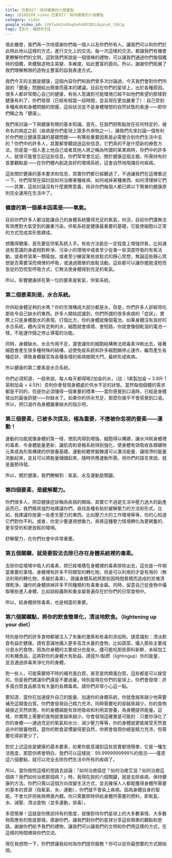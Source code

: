 ```yaml
---
title: 巴夏027：保持健康的六個要點
key: 20180109_video_巴夏027：保持健康的六個要點
category: video
google_video_id: 1X6fadmInkOapEwhA8RZBSLAqanyK_tQ61g
tags: [影片｜編號系列]
---
```


借此機會，我們再一次地感謝你們每一個人以及你們所有人，讓我們可以和你們於此時此地以這樣的方式，進行文化上的交流。每一次這樣的交流，都讓我們有機會更瞭解你們的文明，這對我們來說是一個很棒的禮物，可以讓我們通過你們每個獨特的個體，來體驗造物主易變、多維度、如此豐富的面向。所以，謝謝你們拓展了我們理解無限的造物主豐富的自我表達方式。

我們今天的主題是健康，這個內容你們和我們曾多次討論過，今天我們會對你們所說的「健康」問題給出簡單而基本的建議。目前在你們的星球上，出於各種原因，很多人都非常關心自己的健康，有些人意識到可能環境已經不如他們希望的那樣對健康有利了，你們發現（已經有相當一段時間，並且現在更加嚴重了）：自己受到多種疾病和身體問題的困擾，這些狀況並不是身體理想的自然狀態的表達——即你們稱之為「健康」。

我們來討論一下與健康有關的基本知識。首先，在我們把焦點放在任何特定的，被命名的病症之前（疾病是你們星球上眾多外來物之一），讓我們先來討論一個有利於你們樹立健康意識的基礎問題——有哪些重要因素是必需整合到你們生活中去的？你們中的許多人，其實都曾聽說過這些信息，它們真的不是什麼新的療愈方法，但是當一個人患上他自己或者其他人將之稱為所謂的某某病時，你們中的許多人，就很可能會忘記這些信息。你們常常會忘記，關於健康這個主題，所需持有的首要觀點是——在你們體內創造良好的環境系統，這會自然地阻擋任何疾病。

這些關於健康的基本要求和信息，其實你們都已經聽過了，不過讓我們在這裡重述一下。你們常常在探討該如何治療某種疾病、如何戒掉某種東西、如何清理掉它們——其實，這些討論沒有什麼實際意義，除非你們每個人都已將以下簡單的健康原則完全運用在生活中了。

### 健康的第一個基本因素是——氧氣。

目前你們許多人都沒能讓自己的身體系統獲得充足的氧氣，何況，目前你們還無法有效應對大氣受到的嚴重污染。供氧系統是健康最重要的基礎，它能使細胞以正常的方式完成其形態建成。

想獲得健康，首先要從供氧系統入手。有些方法能在一定程度上增強供氧，比如通過有意識的身處相對幹淨、污染小的環境中或者至少從事一些深度呼吸的有氧活動，或者修習某一類瑜伽，或者至少練習某些放鬆式的靜心冥想，無論這些靜心冥想是否需要深而規律的呼吸，或通過簡單的放鬆活動。這些都可以讓你擺脫淺短而急促的恐慌型呼吸方式，它無法使身體得到充足的氧氣。

所以，影響健康排在第一位的要素是氧氣，供氧系統。

### 第二個要素則是，水合系統。

你供給身體足夠的水嗎？你的生理構成大部分都是水，但是，你們許多人卻經常吃那些令自己缺水的東西。許多人開始認識到，你們所謂的很多疾病的「症狀」，實際上只是身體脫水的表現。打個比方，你的身體就像個電池。如果身體沒有良好的水合系統，體內沒有足夠的水，細胞就會燒壞、會短路。你就會像個乾涸的電池一樣，不能運作隨之停止導電的功能。

同時，身體缺水、水合作用不足，還會讓你的細胞結構無法把毒素沖刷出去，接著細胞會產生很多種特殊的結構，迫使免疫系統和許多細胞酶停止運作，繼而產生各種症狀，導致身體器官為各種各樣的疾病敞開大門，最終形成疾病。

所以健康的第二要素是水合系統。

你們必須知道，一般來說，每人每天都得喝2加侖的水，（註：1美製加侖 = 3.8升 1英制加侖 = 4.5升）否則你會發現身體處於供水不足的狀態。當然每個個體的需求都是不同的，但是你必須懂得一個重要的標準——當你感覺到口渴時，已經是身體發出的最後訊號——你缺水了。如果你的供水充足，那麼你幾乎不會感覺到口渴。所以，把口渴作為身體嚴重缺水的指示吧。

### 第三個要素，已被多次提及，極為重要，不應被你忽視的要素——運動！

運動的功能就像身體的泵一樣，使肌肉得到增強，細胞得以構建，讓水沖刷身體裡的毒素、令身體能量更新，讓肌肉和骨骼系統得到強化，使身體有效吸收各類礦物元素成為形態構建的供營養基礎。運動和體育鍛鍊還可以激活能量、讓阻滯的能量流動起來，並且可以將能量儲備起來，隨時供應運動所需。用你們的語言來說，就是蓄勢待發。

所以，關於健康，我們瞭解到：氧氣、水及運動是關鍵。

### 第四個要素，是緩解壓力。

你們很多人，把亞健康症狀稱為疾病的開端，其實它不過是生活中壓力過大的副產品而已。我們極其強烈地建議你們，尋找各種有助於緩解壓力的方法和形式。比如，我建議你放棄一些產生壓力的東西，比如壓力大的工作環境等等，你的心知道它們對你不利。或者，你至少要運用想像力，來將這種壓力情境轉化為更興奮的、更享受的和更放鬆的環境。

舒解壓力，在你們社會中非常重要。

### 第五個關鍵，就是要設法去除已存在身體系統裡的毒素。

去除你從環境中吸入的毒素，把已經堆積在身體裡的毒素排除出去，這也是一件相當重要的事情。身體裡有許多不同類型的轉化物，但是可以利用的才是有用的（無法利用的轉化物，多屬於毒素）。請讓身體系統將那些因時間累積而造成的淤堵清理乾淨，讓你的身體排掉許多不同種類的有毒重金屬。同時，留意自己從食物中攝取哪些進入身體，比如說殺蟲劑和重金屬普遍存在於你們的日常食物中。

所以，給身體排除毒素，也是相當的重要。

### 第六個關鍵點，將你的飲食簡單化，清淡地飲食。（lightening up your diet）

特別是你們的許多食物都被注入了失衡的激素和有毒的添加劑，請意識到：清淡飲食有益於健康。請有意識地攝入更多高含水量的食物，比如蔬菜，攝入那些主要成分是水的食物，因為你身體的主要成分也是水。儘可能吃那些原料新鮮，未經加工的有機食品，這將對你的身體大有助益。請提升/點燃（lightingup）你的能量，並且通過排毒來淨化你的身體。

對一些人，可能需要時不時的補充蛋白質，甚至是肉類蛋白質，這些都是可以接受的。但是我們建議你們還是不要過量，特別是現在你們的星球上，你們會發現：許多蛋白質食品都含有大量的各類毒素。請你們非常小心這一點。

要知道，當你在加速提升自己的能量、加速你的身體系統，你就會越來越少地需要補充這類蛋白質。你們會發現自己精力充沛，同時需要吃的卻越來越少。你的食物越接近天然狀態，你的身體越能有效地吸收和利用其營養，為身體提供能量。這樣，你實際上需要的食物就會越來越少。你會發現這確實是可能的：只要你淨化了你的身體——通過充足的氧氣和水分、減少壓力等等，你的身體就更能接受天然食品中的營養物質。當你的飲食習慣變得更自然，你將會發現你總是精力充沛，但需要吃得卻更少了。

對於上述這些是健康的基本要素，如果你能意識到這些其實都很簡單，它是一種生活態度，那麼你將會明白，我們可以這樣說：99.9999999999%的情況——僅憑這六個要點，就可以完全去除你們生活中所有的疾病了。

所以，當你按照這樣的思路去談論：「如何治癒癌症？如何治癒艾滋？如何治癒這個病？我們如何治癒那個病？」時，我現在說的六個關鍵，就是去除疾病、保持健康的方法。你們只需以這個方向改變生活方式，並且確保人人都能獲得身體所需要的基本的資源（指氧氣、水、運動），你們就不會染上疾病。因為身體自身的智能，不會允許把疾病帶進內體。你只需要即時供給身體所需要的燃料，即氧氣、水、減壓、清淡食物（並多運動，排毒）。

多麼簡單！這就是你應該持有的態度，就像對待你們星球上的大多數事情、大多數物質應有的態度那樣。感謝你們，讓我們對你們的星球分享這些簡單的觀點和思路，謝謝你們給予我們的禮物，讓我們可以讓我們的文明和你們用這樣的方式，在這樣的時間裡與你們交流。

現在我想問一下，你們想讓我如何為你們提供服務？你可以從你最想要的方式開始說。

